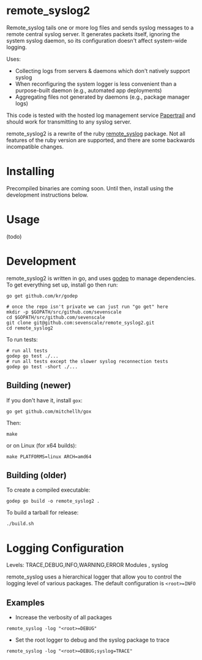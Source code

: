 # remote_syslog2

Remote_syslog tails one or more log files and sends syslog messages to a
remote central syslog server. It generates packets itself, ignoring the system
syslog daemon, so its configuration doesn't affect system-wide logging.

Uses:

 * Collecting logs from servers & daemons which don't natively support syslog
 * When reconfiguring the system logger is less convenient than a
   purpose-built daemon (e.g., automated app deployments)
 * Aggregating files not generated by daemons (e.g., package manager logs)

This code is tested with the hosted log management service
[Papertrail](https://papertrailapp.com) and should work for transmitting to
any syslog server.

remote_syslog2 is a rewrite of the ruby
[remote_syslog](https://github.com/papertrail/remote_syslog) package. Not all
features of the ruby version are supported, and there are some backwards
incompatible changes.

# Installing

Precompiled binaries are coming soon. Until then, install using the
development instructions below.

# Usage

(todo)

# Development

remote_syslog2 is written in go, and uses [godep](https://github.com/kr/godep)
to manage dependencies. To get everything set up, install go then run:

    go get github.com/kr/godep

    # once the repo isn't private we can just run "go get" here
    mkdir -p $GOPATH/src/github.com/sevenscale
    cd $GOPATH/src/github.com/sevenscale
    git clone git@github.com:sevenscale/remote_syslog2.git
    cd remote_syslog2

To run tests:

    # run all tests
    godep go test ./...
    # run all tests except the slower syslog reconnection tests
    godep go test -short ./...

## Building (newer)

If you don't have it, install `gox`:

    go get github.com/mitchellh/gox

Then:

    make
    
or on Linux (for x64 builds):
    
    make PLATFORMS=linux ARCH=amd64

## Building (older)

To create a compiled executable:

    godep go build -o remote_syslog2 .

To build a tarball for release:

    ./build.sh

# Logging Configuration
Levels: TRACE,DEBUG,INFO,WARNING,ERROR
Modules <root>, syslog

remote_syslog uses a hierarchical logger that allow you to control the logging level of various packages. The default configuration is <code>\<root\>=INFO</root></code>

## Examples

- Increase the verbosity of all packages

```
remote_syslog -log "<root>=DEBUG"
```


- Set the root logger to debug and the syslog package to trace

```
remote_syslog -log "<root>=DEBUG;syslog=TRACE"
```
